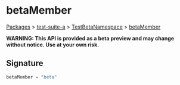 # betaMember

[Packages](/) > [test-suite-a](/test-suite-a/) > [TestBetaNamespace](/test-suite-a/testbetanamespace-namespace/) > [betaMember](/test-suite-a/testbetanamespace-namespace/betamember-variable)

**WARNING: This API is provided as a beta preview and may change without notice. Use at your own risk.**

<a id="betamember-signature"></a>

## Signature

```typescript
betaMember = "beta"
```
